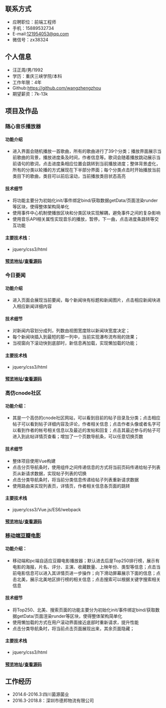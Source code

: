 ## 联系方式
- 应聘职位：前端工程师
- 手机：15889532734
- E-mail:121954053@qq.com
- 微信号：zx38324
## 个人信息
- 汪正周/男/1992
- 学历：重庆三峡学院/本科
- 工作年限：4年
- Github:https://github.com/wangzhengzhou
- 期望薪资：7k-13k
## 项目及作品
### 随心音乐播放器
#### 功能介绍
- 进入界面会随机播放一首歌曲，所有的歌曲进行了39个分类；播放界面展示当前歌曲的背景，播放进度条及时间，作者信息等。歌词会随着播放跳动展示当前语句的歌词，点击进度条相应位置会跳转到当前播放进度；整体背景虚化，所有的分类以轮播的方式展现在下半部分界面；每个分类点击时开始播放当前类目下的歌曲，类目可以前后滚动，当前播放类目状态高亮
#### 技术细节
- 将功能主要分为初始化init/事件绑定bind/获取数据getData/页面渲染runder等区块，使得整体架构简单化
- 使用事件中心机制使播放区块和分类区块实现解耦，避免事件之间的复杂影响
- 使用音乐API相关属性实现音乐的播放，暂停，下一曲，点击进度条跳转等交互功能
#### 主要技术栈：
- jquery/css3/html
#### [预览地址](https://github.com/wangzhengzhou/Dead-fat-house)/[查看源码](https://github.com/wangzhengzhou/Dead-fat-house)
### 今日要闻
#### 功能介绍
- 进入页面会展现当前要闻，每个新闻块有标题和新闻图片，点击相应新闻块进入相应新闻详细内容
#### 技术细节
- 对新闻内容划分成列，列数由视图宽度除以新闻块宽度决定；
- 每个新闻块插入到最短的那一列中，当前实现瀑布流布局的效果；
- 当视窗向下滚动快到底部时，新信息再加载，实现懒加载的功能；
#### 主要技术栈
- jquery/css3/html
#### [预览地址](https://wangzhengzhou.github.io/waterfall-sinanews)/[查看源码](https://github.com/wangzhengzhou/waterfall-sinanews)
### 高仿cnode社区
#### 功能介绍：
- 其是一个高仿的cnode社区网站，可以看到目前的帖子目录及分类；点击相应帖子可以看到帖子详细内容及评论，作者相关信息；点击作者头像或者名字可以看到作者的帐号相关信息以及最近的发帖和回复；点击其最近参与的帖子可进入到此帖详情页查看；增加了一个页数导航条，可以任意切换页数
#### 技术细节
- 整体项目使用Vue构建
- 点击分页导航条时，使用组件之间传递信息的方式将当前页码传递给帖子列表页从新请求数据，实现帖子列表的切换
- 点击分类导航条时，将当前分类信息传递给帖子列表重新请求数据
- 使用路由来实现列表页，详情页，作者相关信息各页面的跳转
#### 主要技术栈
- jquery/css3/Vue.js/ES6/webpack
#### [预览地址](https://wangzhengzhou.github.io/cnode-forum/#/)/[查看源码](https://github.com/wangzhengzhou/cnode-forum)
### [移动端豆瓣电影](https://wangzhengzhou.github.io/Mobile-Douban-Movie/index.html)
#### 功能介绍：
- 移动端和pc端自适应豆瓣电影播放器；默认进去后是Top250排行榜，展示有电影的海报，片名、评分、主演、收藏数量、上映年份、类型等信息；点击当前电影信息可以进入其详情页进一步操作；向下滑动屏幕展示下面的信息；点击北美，展示北美地区排行榜的相关信息；点击搜索可以根据关键字搜索相关信息
#### 技术细节
- 将Top250、北美、搜索页面的功能主要分为初始化init/事件绑定bind/获取数据getData/页面渲染runder等区块，使得整体架构简单化
- 使用懒加载的方式在用户滚动界面接近底部时重新请求，提升性能
- 点击分类导航条时，将当前点击页面展现出来，其余页面隐藏；
#### 主要技术栈
- jquery/css3/html
#### [预览地址](https://wangzhengzhou.github.io/Mobile-Douban-Movie/)/[查看源码](https://github.com/wangzhengzhou/Mobile-Douban-Movie)
## 工作经历
- 2014.6-2016.3:四川菌源菌业
- 2016.3-2018.8：深圳市德邦物流有限公司

